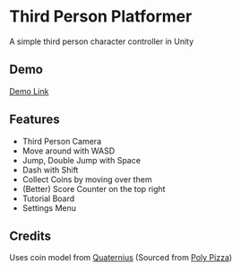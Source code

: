 # Third Person Platformer

A simple third person character controller in Unity

## Demo

[Demo Link](https://youtu.be/gEiRYkCOGuU)

## Features

- Third Person Camera
- Move around with WASD
- Jump, Double Jump with Space
- Dash with Shift
- Collect Coins by moving over them
- (Better) Score Counter on the top right
- Tutorial Board
- Settings Menu

## Credits

Uses coin model from [Quaternius](https://quaternius.com/) (Sourced from [Poly Pizza](https://poly.pizza/m/QHZtj94fvh))


